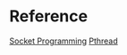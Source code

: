 # Reference

[Socket Programming](https://blog.csdn.net/cpp_learner/article/details/127813889)
[Pthread](https://hpc-tutorials.llnl.gov/posix/)